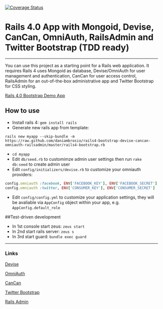 [![Coverage Status](https://coveralls.io/repos/daniambrosio/rails4-bootstrap-devise-cancan-omniauth-railsadmin/badge.svg)](https://coveralls.io/r/daniambrosio/rails4-bootstrap-devise-cancan-omniauth-railsadmin)

# Rails 4.0 App with Mongoid, Devise, CanCan, OmniAuth, RailsAdmin and Twitter Bootstrap (TDD ready)
---

You can use this project as a starting point for a Rails web application. It requires Rails 4 uses Mongoid as database, Devise/OmniAuth for user management and authentication, CanCan for user access control, RailsAdmin for an out-of-the-box administrative app and Twitter Bootstrap for CSS styling.

[Rails 4.0 Bootstrap Demo App](http://rails4-bootstrap.klepa.co/)

## How to use

* Install rails 4: `gem install rails`
* Generate new rails app from template:

```
rails new myapp --skip-bundle -m https://raw.github.com/daniambrosio/rails4-bootstrap-devise-cancan-omniauth-railsadmin/master/rails4-bootstrap.rb
```
* `cd myapp`
* Edit `db/seed.rb` to customimze admin user settings then run `rake db:seed` to create admin user
* Edit `config/initializers/devise.rb` to customize your omniauth providers:

```ruby
config.omniauth :facebook, ENV['FACEBOOK_KEY'], ENV['FACEBOOK_SECRET'], scope: 'email,user_birthday,read_stream'
config.omniauth :twitter, ENV['CONSUMER_KEY'], ENV['CONSUMER_SECRET']
```
* Edit `config/config.yml` to customize your application settings, they will be avaliable via `AppConfig` object within your app, e.g. `AppConfig.default_role`


##Test-driven development

* In 1st console start zeus: `zeus start`
* In 2nd start rails server: `zeus s`
* In 3rd start guard: `bundle exec guard`


---
### Links

[Devise](http://github.com/plataformatec/devise)

[OmniAuth](https://github.com/intridea/omniauth)

[CanCan](https://github.com/ryanb/cancan)

[Twitter Bootstrap](http://twitter.github.com/bootstrap/)

[Rails Admin](https://github.com/sferik/rails_admin)


